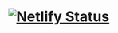 # [![Netlify Status](https://api.netlify.com/api/v1/badges/0f693d20-61dd-48d8-a075-42ed24c38005/deploy-status)](https://app.netlify.com/sites/money-sos/deploys)
